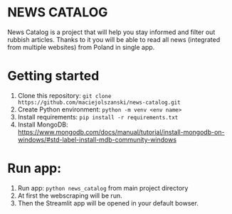 # NEWS CATALOG

News Catalog is a project that will help you stay informed and filter out
rubbish articles. Thanks to it you will be able to read all news
(integrated from multiple websites) from Poland in single app.

# Getting started
1. Clone this repository: `git clone https://github.com/maciejolszanski/news-catalog.git`
2. Create Python environment: `python -m venv <env name>`
3. Install requirements: `pip install -r requirements.txt`
4. Install MongoDB: https://www.mongodb.com/docs/manual/tutorial/install-mongodb-on-windows/#std-label-install-mdb-community-windows


# Run app:
1. Run app: `python news_catalog` from main project directory
2. At first the webscraping will be run.
3. Then the Streamlit app will be opened in your default bowser.
